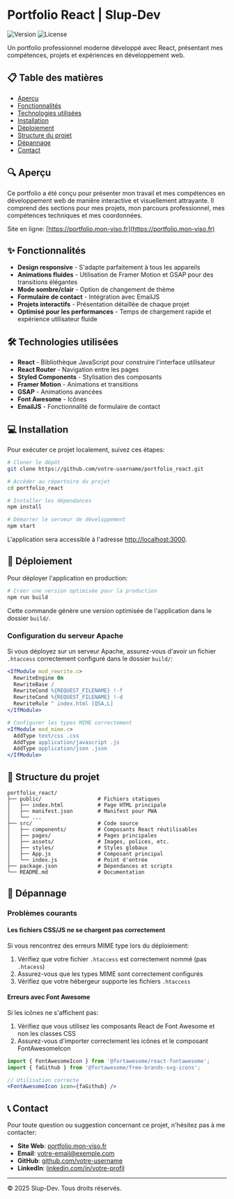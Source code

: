 # Portfolio React | Slup-Dev

![Version](https://img.shields.io/badge/version-1.0.0-blue.svg)
![License](https://img.shields.io/badge/license-MIT-green.svg)

Un portfolio professionnel moderne développé avec React, présentant mes compétences, projets et expériences en développement web.

## 📋 Table des matières

- [Aperçu](#aperçu)
- [Fonctionnalités](#fonctionnalités)
- [Technologies utilisées](#technologies-utilisées)
- [Installation](#installation)
- [Déploiement](#déploiement)
- [Structure du projet](#structure-du-projet)
- [Dépannage](#dépannage)
- [Contact](#contact)

## 🔍 Aperçu

Ce portfolio a été conçu pour présenter mon travail et mes compétences en développement web de manière interactive et visuellement attrayante. Il comprend des sections pour mes projets, mon parcours professionnel, mes compétences techniques et mes coordonnées.

Site en ligne: [https://portfolio.mon-viso.fr](https://portfolio.mon-viso.fr)

## ✨ Fonctionnalités

- **Design responsive** - S'adapte parfaitement à tous les appareils
- **Animations fluides** - Utilisation de Framer Motion et GSAP pour des transitions élégantes
- **Mode sombre/clair** - Option de changement de thème
- **Formulaire de contact** - Intégration avec EmailJS
- **Projets interactifs** - Présentation détaillée de chaque projet
- **Optimisé pour les performances** - Temps de chargement rapide et expérience utilisateur fluide

## 🛠️ Technologies utilisées

- **React** - Bibliothèque JavaScript pour construire l'interface utilisateur
- **React Router** - Navigation entre les pages
- **Styled Components** - Stylisation des composants
- **Framer Motion** - Animations et transitions
- **GSAP** - Animations avancées
- **Font Awesome** - Icônes
- **EmailJS** - Fonctionnalité de formulaire de contact

## 💻 Installation

Pour exécuter ce projet localement, suivez ces étapes:

```bash
# Cloner le dépôt
git clone https://github.com/votre-username/portfolio_react.git

# Accéder au répertoire du projet
cd portfolio_react

# Installer les dépendances
npm install

# Démarrer le serveur de développement
npm start
```

L'application sera accessible à l'adresse [http://localhost:3000](http://localhost:3000).

## 🚀 Déploiement

Pour déployer l'application en production:

```bash
# Créer une version optimisée pour la production
npm run build
```

Cette commande génère une version optimisée de l'application dans le dossier `build/`.

### Configuration du serveur Apache

Si vous déployez sur un serveur Apache, assurez-vous d'avoir un fichier `.htaccess` correctement configuré dans le dossier `build/`:

```apache
<IfModule mod_rewrite.c>
  RewriteEngine On
  RewriteBase /
  RewriteCond %{REQUEST_FILENAME} !-f
  RewriteCond %{REQUEST_FILENAME} !-d
  RewriteRule ^ index.html [QSA,L]
</IfModule>

# Configurer les types MIME correctement
<IfModule mod_mime.c>
  AddType text/css .css
  AddType application/javascript .js
  AddType application/json .json
</IfModule>
```

## 📁 Structure du projet

```
portfolio_react/
├── public/                  # Fichiers statiques
│   ├── index.html           # Page HTML principale
│   ├── manifest.json        # Manifest pour PWA
│   └── ...
├── src/                     # Code source
│   ├── components/          # Composants React réutilisables
│   ├── pages/               # Pages principales
│   ├── assets/              # Images, polices, etc.
│   ├── styles/              # Styles globaux
│   ├── App.js               # Composant principal
│   └── index.js             # Point d'entrée
├── package.json             # Dépendances et scripts
└── README.md                # Documentation
```

## 🔧 Dépannage

### Problèmes courants

#### Les fichiers CSS/JS ne se chargent pas correctement

Si vous rencontrez des erreurs MIME type lors du déploiement:

1. Vérifiez que votre fichier `.htaccess` est correctement nommé (pas `.htacess`)
2. Assurez-vous que les types MIME sont correctement configurés
3. Vérifiez que votre hébergeur supporte les fichiers `.htaccess`

#### Erreurs avec Font Awesome

Si les icônes ne s'affichent pas:

1. Vérifiez que vous utilisez les composants React de Font Awesome et non les classes CSS
2. Assurez-vous d'importer correctement les icônes et le composant FontAwesomeIcon

```jsx
import { FontAwesomeIcon } from '@fortawesome/react-fontawesome';
import { faGithub } from '@fortawesome/free-brands-svg-icons';

// Utilisation correcte
<FontAwesomeIcon icon={faGithub} />
```

## 📞 Contact

Pour toute question ou suggestion concernant ce projet, n'hésitez pas à me contacter:

- **Site Web**: [portfolio.mon-viso.fr](https://portfolio.mon-viso.fr)
- **Email**: votre-email@exemple.com
- **GitHub**: [github.com/votre-username](https://github.com/votre-username)
- **LinkedIn**: [linkedin.com/in/votre-profil](https://linkedin.com/in/votre-profil)

---

© 2025 Slup-Dev. Tous droits réservés.
